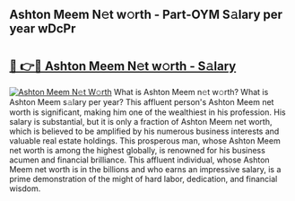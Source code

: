 ## Ashton Meem N𝚎t w𝚘rth - Part-OYM S𝚊lary per year wDcPr

# <h2><a href="http://gc3fz0o.nevu.top/?p=Ashton+Meem">🔗 👉🔴 Ashton Meem N𝚎t w𝚘rth - S𝚊lary</a></h2>

[![Ashton Meem N𝚎t W𝚘rth](https://i.imgur.com/Oavwk0R.jpeg)](http://gc3fz0o.nevu.top/?p=Ashton+Meem)
What is Ashton Meem n𝚎t w𝚘rth? What is Ashton Meem s𝚊lary per year?
This affluent person's Ashton Meem net worth is significant, making him one of the wealthiest in his profession. His salary is substantial, but it is only a fraction of Ashton Meem net worth, which is believed to be amplified by his numerous business interests and valuable real estate holdings. This prosperous man, whose Ashton Meem net worth is among the highest globally, is renowned for his business acumen and financial brilliance. This affluent individual, whose Ashton Meem net worth is in the billions and who earns an impressive salary, is a prime demonstration of the might of hard labor, dedication, and financial wisdom.
